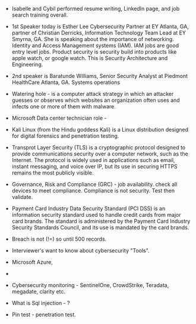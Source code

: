- Isabelle and Cybil performed resume writing, LinkedIn page, and job search training overall.

- 1st Speaker today is Esther Lee Cybersecurity Partner at EY
Atlanta, GA, partner of Christian Derricks, Information Technology Team Lead at EY Smyrna, GA. She is speaking about the importance of networking. Identity and Access Management systems (IAM). IAM jobs are good entry level jobs. Product security is security build into products like apple watch, or google watch. This is Security Architecture and Engineering. 

- 2nd speaker is Baratunde Williams, Senior Security Analyst at Piedmont HealthCare Atlanta, GA. Systems operations

- Watering hole - is a computer attack strategy in which an attacker guesses or observes which websites an organization often uses and infects one or more of them with malware.

- Microsoft Data center technician role - 

- Kali Linux (from the Hindu goddess Kali) is a Linux distribution designed for digital forensics and penetration testing.

- Transprot Layer Security (TLS) is a cryptographic protocol designed to provide communications security over a computer network, such as the Internet. The protocol is widely used in applications such as email, instant messaging, and voice over IP, but its use in securing HTTPS remains the most publicly visible. 

- Governance, Risk and Compliance (GRC) - job availability. check all devices to meet compliance. Compliance is not security. Test then validate.

- Payment Card Industry Data Security Standard (PCI DSS) is an information security standard used to handle credit cards from major card brands. The standard is administered by the Payment Card Industry Security Standards Council, and its use is mandated by the card brands.

- Breach is not (!=) so until 500 records.
  
- Interviewer's want to know about cybersecurity "Tools".
  
- Microsoft Azure,
-
- Cybersecurity monitoring - SentinelOne, CrowdStrike, Teradata, megadate, clarity  etc.

- What is Sql injection - ?

- Pin test - penetration test.

